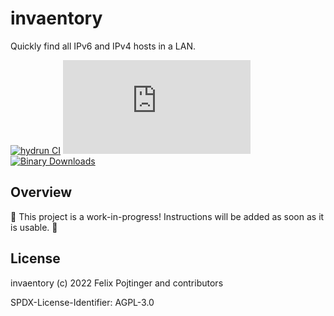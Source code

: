 # invaentory

Quickly find all IPv6 and IPv4 hosts in a LAN.

[![hydrun CI](https://github.com/pojntfx/invaentory/actions/workflows/hydrun.yaml/badge.svg)](https://github.com/pojntfx/invaentory/actions/workflows/hydrun.yaml)
[![Matrix](https://img.shields.io/matrix/invaentory:matrix.org)](https://matrix.to/#/#invaentory:matrix.org?via=matrix.org)
[![Binary Downloads](https://img.shields.io/github/downloads/pojntfx/invaentory/total?label=binary%20downloads)](https://github.com/pojntfx/invaentory/releases)

## Overview

🚧 This project is a work-in-progress! Instructions will be added as soon as it is usable. 🚧

## License

invaentory (c) 2022 Felix Pojtinger and contributors

SPDX-License-Identifier: AGPL-3.0
